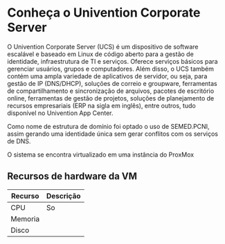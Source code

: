 # Conheça o Univention Corporate Server

O Univention Corporate Server (UCS) é um dispositivo de software escalável e baseado em Linux de código aberto para a gestão de identidade, infraestrutura de TI e serviços. Oferece serviços básicos para gerenciar usuários, grupos e computadores. Além disso, o UCS também contém uma ampla variedade de aplicativos de servidor, ou seja, para gestão de IP (DNS/DHCP), soluções de correio e groupware, ferramentas de compartilhamento e sincronização de arquivos, pacotes de escritório online, ferramentas de gestão de projetos, soluções de planejamento de recursos empresariais (ERP na sigla em inglês), entre outros, tudo disponível no Univention App Center.

Como nome de estrutura de domínio foi optado o uso de SEMED.PCNI, assim gerando uma identidade única sem gerar conflitos com os serviços de DNS.

O sistema se encontra virtualizado em uma instância do ProxMox

## Recursos de hardware da VM
Recurso | Descrição
----|----
CPU| So
Memoria|
Disco|

